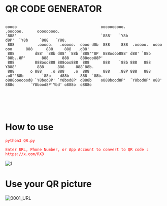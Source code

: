 # QR CODE GENERATOR

```

ooooo                                     oooooooooo.                               .oooooo.      ooooooooo.   
`888'                                     `888'   `Y8b                             d8P'  `Y8b     `888   `Y88. 
 888          .ooooo.   .ooooo.  oooo d8b  888     888  .ooooo.  oooo    ooo      888      888     888   .d88' 
 888         d88' `88b d88' `88b `888""8P  888oooo888' d88' `88b  `88b..8P'       888      888     888ooo88P'  
 888         888ooo888 888ooo888  888      888    `88b 888   888    Y888'         888      888     888`88b.    
 888       o 888    .o 888    .o  888      888    .88P 888   888  .o8"'88b        `88b    d88b     888  `88b.  
o888ooooood8 `Y8bod8P' `Y8bod8P' d888b    o888bood8P'  `Y8bod8P' o88'   888o       `Y8bood8P'Ybd' o888o  o888o 
                                                                                                               
                                                                                                               
                                                                                                               

                                                                                                                                 
```


# How to use

<span style="color:red">
 
```
python3 QR.py

Enter URL, Phone Number, or App Account to convert to QR code : https://x.com/RX3 

```
</span>

![1](https://github.com/LeerBox/QR-Code-generator/assets/127865341/05357fa3-79dc-4a14-b550-2334e7735dce)



# Use your QR picture

![0001_URL](https://github.com/LeerBox/QR-Code-generator/assets/127865341/3fc3f2c2-e0b0-4d0c-922d-3b2a29003c12)

